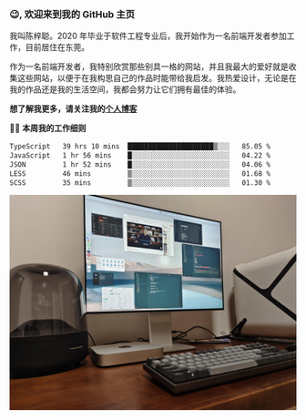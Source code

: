 ### 😉, 欢迎来到我的 GitHub 主页

我叫陈梓聪。2020 年毕业于软件工程专业后，我开始作为一名前端开发者参加工作，目前居住在东莞。

作为一名前端开发者，我特别欣赏那些别具一格的网站，并且我最大的爱好就是收集这些网站，以便于在我构思自己的作品时能带给我启发。我热爱设计，无论是在我的作品还是我的生活空间，我都会努力让它们拥有最佳的体验。

**想了解我更多，请关注我的[个人博客](https://leoku.top)**

🧑‍💻 **本周我的工作细则**
<!--START_SECTION:waka-->
```text
TypeScript   39 hrs 10 mins  █████████████████████▒░░░   85.05 % 
JavaScript   1 hr 56 mins    █░░░░░░░░░░░░░░░░░░░░░░░░   04.22 % 
JSON         1 hr 52 mins    █░░░░░░░░░░░░░░░░░░░░░░░░   04.06 % 
LESS         46 mins         ▒░░░░░░░░░░░░░░░░░░░░░░░░   01.68 % 
SCSS         35 mins         ▒░░░░░░░░░░░░░░░░░░░░░░░░   01.30 % 
```
<!--END_SECTION:waka-->

![desktop](./mine.jpg)
